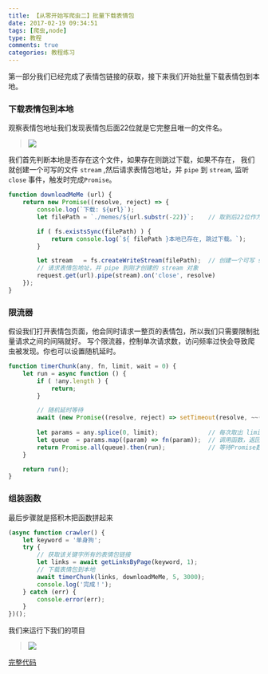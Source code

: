 ```yaml
---
title: 【从零开始写爬虫二】批量下载表情包
date: 2017-02-19 09:34:51
tags: [爬虫,node]
type: 教程
comments: true
categories: 教程练习
---
```

第一部分我们已经完成了表情包链接的获取，接下来我们开始批量下载表情包到本地。

### 下载表情包到本地

观察表情包地址我们发现表情包后面22位就是它完整且唯一的文件名。

>![](http://p1.bpimg.com/567571/b1b7987355ce99e9.png)

我们首先判断本地是否存在这个文件，如果存在则跳过下载，如果不存在，
我们就创建一个可写的文件 `stream` ,然后请求表情包地址，并 `pipe` 到 `stream`,
监听 `close` 事件，触发时完成`Promise`。
```js
function downloadMeMe (url) {
    return new Promise((resolve, reject) => {
        console.log(`下载: ${url}`);
        let filePath = `./memes/${url.substr(-22)}`;    // 取到后22位作为文件名

        if ( fs.existsSync(filePath) ) {
            return console.log(`${ filePath }本地已存在, 跳过下载。`);
        }

        let stream   = fs.createWriteStream(filePath);  // 创建一个可写 stream 对象
        // 请求表情包地址，并 pipe 到刚才创建的 stream 对象
        request.get(url).pipe(stream).on('close', resolve)
    });
}
```
### 限流器
假设我们打开表情包页面，他会同时请求一整页的表情包，所以我们只需要限制批量请求之间的间隔就好。
写个限流器，控制单次请求数，访问频率过快会导致爬虫被发现。你也可以设置随机延时。
```js
function timerChunk(any, fn, limit, wait = 0) {
    let run = async function () {
        if ( !any.length ) {
            return;
        }

        // 随机延时等待
        await (new Promise((resolve, reject) => setTimeout(resolve, ~~(Math.random() * wait))));
        
        let params = any.splice(0, limit);              // 每次取出 limit 数量的任务
        let queue  = params.map((param) => fn(param));  // 调用函数，返回Promise数组 这里默认fn是返回Promise
        return Promise.all(queue).then(run);            // 等待Promise数组执行完成继续调用run
    }

    return run();
}
```
### 组装函数
最后步骤就是搭积木把函数拼起来
```js
(async function crawler() {
    let keyword = '单身狗';
    try {
        // 获取该关键字所有的表情包链接
        let links = await getLinksByPage(keyword, 1);
        // 下载表情包到本地
        await timerChunk(links, downloadMeMe, 5, 3000);
        console.log('完成！');
    } catch (err) {
        console.error(err);
    }
})();
```
我们来运行下我们的项目
> ![](http://p1.bqimg.com/567571/67268282b7fd5a3b.gif)

[完整代码](https://github.com/merrynode/memes-singleDog)  